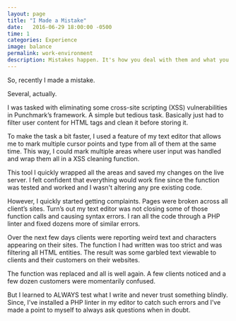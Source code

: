 ```yaml
---
layout: page
title: "I Made a Mistake"
date:   2016-06-29 18:00:00 -0500
time: 1
categories: Experience
image: balance
permalink: work-environment
description: Mistakes happen. It's how you deal with them and what you take with you going forward that matters.
---
```

So, recently I made a mistake.

Several, actually.

I was tasked with eliminating some cross-site scripting (XSS) vulnerabilities in Punchmark’s framework. A simple but tedious task. Basically just had to filter user content for HTML tags and clean it before storing it. 

To make the task a bit faster, I used a feature of my text editor that allows me to mark multiple cursor points and type from all of them at the same time. This way, I could mark multiple areas where user input was handled and wrap them all in a XSS cleaning function. 

This tool I quickly wrapped all the areas and saved my changes on the live server. I felt confident that everything would work fine since the function was tested and worked and I wasn't altering any pre existing code. 

However, I quickly started getting complaints. Pages were broken across all client’s sites. Turn’s out my text editor was not closing some of those function calls and causing syntax errors. I ran all the code through a PHP linter and fixed dozens more of similar errors. 

Over the next few days clients were reporting weird text and characters appearing on their sites. The function I had written was too strict and was filtering all HTML entities. The result was some garbled text viewable to clients and their customers on their websites. 

The function was replaced and all is well again. A few clients noticed and a few dozen customers were momentarily confused. 

But I learned to ALWAYS test what I write and never trust something blindly. Since, I’ve installed a PHP linter in my editor to catch such errors and I’ve made a point to myself to always ask questions when in doubt. 
